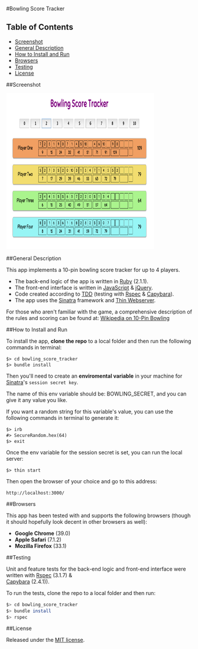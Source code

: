 #Bowling Score Tracker

## Table of Contents

* [Screenshot](#screenshot)
* [General Description](#general-description)
* [How to Install and Run](#how-to-install-and-run)
* [Browsers](#browsers)
* [Testing](#testing)
* [License](#license)


##Screenshot

<div width="400px" >
  <a href="https://raw.githubusercontent.com/nadavmatalon/bowling_score_tracker/master/public/images/bowling_screenshot.png">
    <img src="/public/images/bowling_screenshot.png" width="400" height="420px" />
  </a>
</div>


##General Description

This app implements a 10-pin bowling score tracker for up to 4 players.

* The back-end logic of the app is written in 
[Ruby](https://www.ruby-lang.org/en/) (2.1.1).
* The front-end interface
is written in [JavaScript](http://en.wikipedia.org/wiki/JavaScript) &amp; 
[jQuery](http://jquery.com).
* Code created according to [TDD](http://en.wikipedia.org/wiki/Test-driven_development) 
(testing with [Rspec](http://rspec.info/) &amp; 
[Capybara](https://github.com/jnicklas/capybara)).
* The app uses the [Sinatra](http://www.sinatrarb.com/) framework 
and [Thin Webserver](https://github.com/macournoyer/thin/).

For those who aren't familiar with the game, a comprehensive description 
of the rules and scoring can be found at: 
[Wikipedia on 10-Pin Bowling](http://en.wikipedia.org/wiki/Ten-pin_bowling)


##How to Install and Run

To install the app, __clone the repo__ to a local folder and then run the 
following commands in terminal:

```
$> cd bowling_score_tracker
$> bundle install
```

Then you'll need to create an __enviromental variable__ in your machine 
for [Sinatra](http://www.sinatrarb.com/)'s `session secret key`.

The name of this env variable should be: BOWLING_SECRET, and you 
can give it any value you like.

If you want a random string for this variable's value, you can 
use the following commands in terminal to generate it:

```
$> irb
#> SecureRandom.hex(64)
$> exit
```

Once the env variable for the session secret is set, you can run the 
local server:

```
$> thin start
```

Then open the browser of your choice and go to this address:

```
http://localhost:3000/
```


##Browsers

This app has been tested with and supports the following browsers (though
it should hopefully look decent in other browsers as well):

* __Google Chrome__ (39.0)
* __Apple Safari__ (7.1.2)
* __Mozilla Firefox__ (33.1)


##Testing

Unit and feature tests for the back-end logic and front-end interface 
were written with [Rspec](http://rspec.info/) (3.1.7) &amp;  
[Capybara](https://github.com/jnicklas/capybara) (2.4.1)).

To run the tests, clone the repo to a local folder and then run:

```bash
$> cd bowling_score_tracker
$> bundle install
$> rspec
```

##License

<p>Released under the <a href="http://www.opensource.org/licenses/MIT">MIT license</a>.</p>
